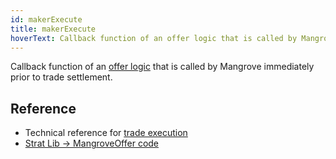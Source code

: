 ```yaml
---
id: makerExecute
title: makerExecute
hoverText: Callback function of an offer logic that is called by Mangrove prior to trade settlement.
---
```


Callback function of an [offer logic](/docs/developers/terms/offer-logic.md) that is called by Mangrove immediately prior to trade settlement.

## Reference
* Technical reference for [trade execution](../contracts/technical-references/taking-and-making-offers/reactive-offer/maker-contract.md#trade-execution)
* [Strat Lib -> MangroveOffer code](../strat-lib/technical-references/code/strats/src/strategies/MangroveOffer.md#makerexecute)